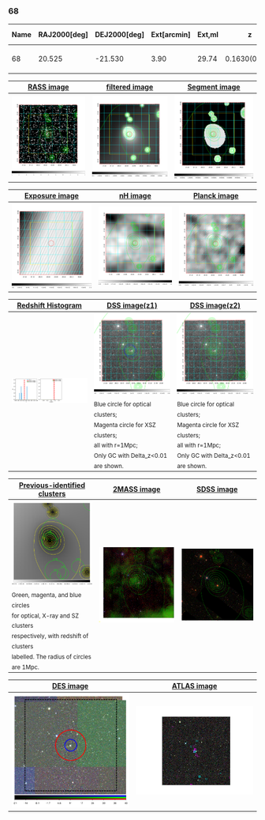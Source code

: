 <div STYLE="page-break-after: always;"></div>

### 68

|Name|RAJ2000[deg]|DEJ2000[deg] |Ext[arcmin]| Ext,ml | z | z_src| C|GC(XSZ,Delta_z<0.01)| GC(OPT,Delta_z<0.01)|GC| R_sig[arcmin] | R500[arcmin] | R500[Mpc]| CRsig[c/s] | CR500[c/s] |L500[1E44 erg/s]|F500[1E-12 erg/s/cm^2]| M500[1E14 Msun]|Tx[keV]|Cnt_sig|Beta|Rc[arcmin]|Comment|Alias|
|---|---|---|---|---|---|------|---|--------|---------|----------|---|---|---|---|---|---|---|---|---|---|---|---|---|---|
|68| 20.525| -21.530| 3.90| 29.74| 0.1630(0.000)| z_opt| S| -| N, W| A, N, W| 11.725| 5.398| 0.907| 0.098(0.030)| 0.090(0.028)| 1.336(0.302)| 1.829(0.414)| 2.49(0.28)| 3.96(0.28)| 62.6| 0.849(-0.149+0.107)| 5.468(-1.216+0.977)| -| t188|

|[RASS image](../image/68/68_img.pdf)|[filtered image](../image/68/68_fil.pdf)|[Segment image](../image/68/68_seg.pdf)|
|-------------------|--------------------|-------------------|
| <img src="../image/68/68_img.png" width="300">  | <img src="../image/68/68_fil.png" width="300">   | <img src="../image/68/68_seg.png" width="300">  |

|[Exposure image](../image/68/68_mex.pdf)| [nH image](../image/68/68_nh.pdf)| [Planck image](../image/68/68_p.pdf)|
|-------------------|--------------------|-------------------|
|<img src="../image/68/68_mex.png" width="300">   | <img src="../image/68/68_nh.png" width="300">    | <img src="../image/68/68_p.png" width="300"> |

|[Redshift Histogram](../image/68/68_zg.pdf) | [DSS image(z1)](../image/68/68_dss_z1.pdf)      |  [DSS image(z2)](../image/68/68_dss_z2.pdf)    |
|-------------------|--------------------|-------------------|
|<img src="../image/68/68_zg.png" width="300"> |<img src="../image/68/68_dss_z1.png" width="300"> <sub><br>Blue circle for optical clusters; <br>Magenta circle for XSZ clusters; <br>all with r=1Mpc; <br>Only GC with Delta_z<0.01 are shown. </sub>| <img src="../image/68/68_dss_z2.png" width="300"><sub><br>Blue circle for optical clusters; <br>Magenta circle for XSZ clusters; <br>all with r=1Mpc; <br>Only GC with Delta_z<0.01 are shown. </sub> |

|[Previous-identified clusters](../image/68/68_gc.pdf) | [2MASS image](../image/68/68_2mass.pdf)      |[SDSS image](../image/68/68_sdss.pdf)   |
|-------------------|-------------------|-------------------|
|<img src=../image/68/68_gc.png width="300"> <br><sub>Green, magenta, and blue circles <br>for optical, X-ray and SZ clusters <br>respectively, with redshift of clusters <br>labelled. The radius of circles <br>are 1Mpc.</sub>|<img src="../image/68/68_2mass.png" width="300">  | <img src="../image/68/68_sdss.png" width="300">  |

|[DES image](../image/68/68_des.pdf)   |[ATLAS image](../image/68/68_s.pdf)        |
|-------------------|-------------------|
| <img src="../image/68/68_des.png" width="300">  | <img src="../image/68/68_s.png" width="300">  |
